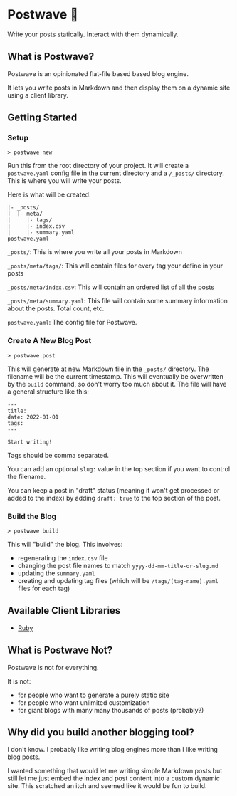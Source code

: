 # Postwave 🌊

Write your posts statically. Interact with them dynamically.

## What is Postwave?

Postwave is an opinionated flat-file based based blog engine.

It lets you write posts in Markdown and then display them on a dynamic site using a client library.

## Getting Started

### Setup

```
> postwave new
```

Run this from the root directory of your project. It will create a `postwave.yaml` config file in the current directory and a `/_posts/` directory. This is where you will write your posts.

Here is what will be created:

```
|- _posts/
|  |- meta/
|     |- tags/
|     |- index.csv
|     |- summary.yaml
postwave.yaml
```

`_posts/`: This is where you write all your posts in Markdown

`_posts/meta/tags/`: This will contain files for every tag your define in your posts

`_posts/meta/index.csv`: This will contain an ordered list of all the posts

`_posts/meta/summary.yaml`: This file will contain some summary information about the posts. Total count, etc.

`postwave.yaml`: The config file for Postwave.

### Create A New Blog Post

```
> postwave post
```

This will generate at new Markdown file in the `_posts/` directory. The filename will be the current timestamp. This will eventually be overwritten by the `build` command, so don't worry too much about it. The file will have a general structure like this:

```
---
title:
date: 2022-01-01
tags:
---

Start writing!
```
Tags should be comma separated.

You can add an optional `slug:` value in the top section if you want to control the filename.

You can keep a post in "draft" status (meaning it won't get processed or added to the index) by adding `draft: true` to the top section of the post.

### Build the Blog

```
> postwave build
```

This will "build" the blog. This involves:
- regenerating the `index.csv` file
- changing the post file names to match `yyyy-dd-mm-title-or-slug.md`
- updating the `summary.yaml`
- creating and updating tag files (which will be `/tags/[tag-name].yaml` files for each tag)

## Available Client Libraries

- [Ruby](https://github.com/dorkrawk/postwave-ruby-client)

## What is Postwave Not?

Postwave is not for everything.

It is not:
- for people who want to generate a purely static site
- for people who want unlimited customization
- for giant blogs with many many thousands of posts (probably?)

## Why did you build another blogging tool?

I don't know. I probably like writing blog engines more than I like writing blog posts.

I wanted something that would let me writing simple Markdown posts but still let me just embed the index and post content into a custom dynamic site. This scratched an itch and seemed like it would be fun to build.
